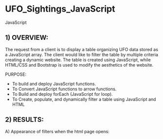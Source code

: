 # UFO_Sightings_JavaScript
JavaScript

## 1) OVERVIEW: 

The request from a client is to display a table organizing UFO data stored as a JavaScript array. The client would like to filter the table by multiple criteria creating a dynamic website. The table is created using JavaScript, while HTML/CSS and Bootstrap is used to modify the aesthetics of the website.

PURPOSE:

* To build and deploy JavaScript functions.
* To Convert JavaScript functions to arrow functions.
* To Build and deploy forEach (JavaScript for loop).
* To Create, populate, and dynamically filter a table using JavaScript and HTML

## 2) RESULTS: 

A) Appearance of filters when the html page opens:



